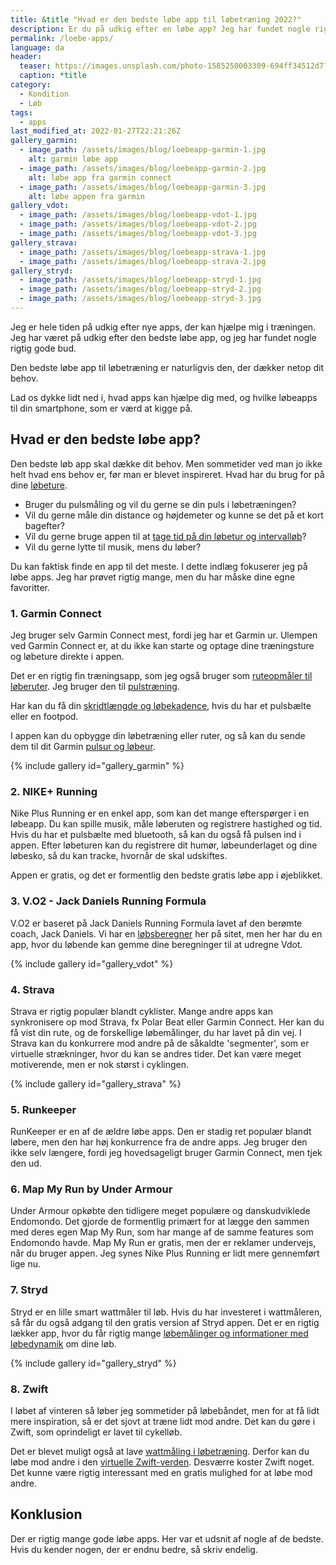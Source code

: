 ```yaml
---
title: &title "Hvad er den bedste løbe app til løbetræning 2022?"
description: Er du på udkig efter en løbe app? Jeg har fundet nogle rigtig gode bud på de bedste løbe apps, der kan hjælpe dig med din løbetræning.
permalink: /loebe-apps/
language: da
header:
  teaser: https://images.unsplash.com/photo-1585250003309-694ff34512d7?ixlib=rb-1.2.1&ixid=MnwxMjA3fDB8MHxzZWFyY2h8MjZ8fHJ1bm5pbmclMjBhcHB8ZW58MHwwfDB8fA%3D%3D&auto=format&fit=crop&h=300&w=400&q=10
  caption: *title
category:
  - Kondition
  - Løb
tags:
  - apps
last_modified_at: 2022-01-27T22:21:26Z
gallery_garmin:
  - image_path: /assets/images/blog/loebeapp-garmin-1.jpg
    alt: garmin løbe app
  - image_path: /assets/images/blog/loebeapp-garmin-2.jpg
    alt: løbe app fra garmin connect
  - image_path: /assets/images/blog/loebeapp-garmin-3.jpg
    alt: løbe appen fra garmin
gallery_vdot:
  - image_path: /assets/images/blog/loebeapp-vdot-1.jpg
  - image_path: /assets/images/blog/loebeapp-vdot-2.jpg
  - image_path: /assets/images/blog/loebeapp-vdot-3.jpg
gallery_strava:
  - image_path: /assets/images/blog/loebeapp-strava-1.jpg
  - image_path: /assets/images/blog/loebeapp-strava-2.jpg
gallery_stryd:
  - image_path: /assets/images/blog/loebeapp-stryd-1.jpg
  - image_path: /assets/images/blog/loebeapp-stryd-2.jpg
  - image_path: /assets/images/blog/loebeapp-stryd-3.jpg
---
```


Jeg er hele tiden på udkig efter nye apps, der kan hjælpe mig i træningen. Jeg har været på udkig efter den bedste løbe app, og jeg har fundet nogle rigtig gode bud.

Den bedste løbe app til løbetræning er naturligvis den, der dækker netop dit behov.

Lad os dykke lidt ned i, hvad apps kan hjælpe dig med, og hvilke løbeapps til din smartphone, som er værd at kigge på.

## Hvad er den bedste løbe app?

Den bedste løb app skal dække dit behov. Men sommetider ved man jo ikke helt hvad ens behov er, før man er blevet inspireret. Hvad har du brug for på dine [løbeture](/loebetur/).

- Bruger du pulsmåling og vil du gerne se din puls i løbetræningen?
- Vil du gerne måle din distance og højdemeter og kunne se det på et kort bagefter?
- Vil du gerne bruge appen til at [tage tid på din løbetur og intervalløb](/tag-tid-paa-loebetraening/)?
- Vil du gerne lytte til musik, mens du løber?

Du kan faktisk finde en app til det meste. I dette indlæg fokuserer jeg på løbe apps. Jeg har prøvet rigtig mange, men du har måske dine egne favoritter.

### 1. Garmin Connect

Jeg bruger selv Garmin Connect mest, fordi jeg har et Garmin ur. Ulempen ved Garmin Connect er, at du ikke kan starte og optage dine træningsture og løbeture direkte i appen.

Det er en rigtig fin træningsapp, som jeg også bruger som [ruteopmåler til løberuter](/ruteopmaaler-loebetur/). Jeg bruger den til [pulstræning](/pulstraening/).

Har kan du få din [skridtlængde og løbekadence](/gennemsnitlige-skridtlaengde-kadence-loeb/), hvis du har et pulsbælte eller en footpod.

I appen kan du opbygge din løbetræning eller ruter, og så kan du sende dem til dit Garmin [pulsur og løbeur](/pulsure/).

{% include gallery id="gallery_garmin" %}

### 2. NIKE+ Running

Nike Plus Running er en enkel app, som kan det mange efterspørger i en løbeapp. Du kan spille musik, måle løberuten og registrere hastighed og tid. Hvis du har et pulsbælte med bluetooth, så kan du også få pulsen ind i appen. Efter løbeturen kan du registrere dit humør, løbeunderlaget og dine løbesko, så du kan tracke, hvornår de skal udskiftes.

Appen er gratis, og det er formentlig den bedste gratis løbe app i øjeblikket.

### 3. V.O2 - Jack Daniels Running Formula

V.O2 er baseret på Jack Daniels Running Formula lavet af den berømte coach, Jack Daniels. Vi har en [løbsberegner](/loebesiden-jack-daniels-loebeberegner/) her på sitet, men her har du en app, hvor du løbende kan gemme dine beregninger til at udregne Vdot.

{% include gallery id="gallery_vdot" %}

### 4. Strava

Strava er rigtig populær blandt cyklister. Mange andre apps kan synkronisere op mod Strava, fx Polar Beat eller Garmin Connect. Her kan du få vist din rute, og de forskellige løbemålinger, du har lavet på din vej. I Strava kan du konkurrere mod andre på de såkaldte 'segmenter', som er virtuelle strækninger, hvor du kan se andres tider. Det kan være meget motiverende, men er nok størst i cyklingen.

{% include gallery id="gallery_strava" %}

### 5. Runkeeper

RunKeeper er en af de ældre løbe apps. Den er stadig ret populær blandt løbere, men den har høj konkurrence fra de andre apps. Jeg bruger den ikke selv længere, fordi jeg hovedsageligt bruger Garmin Connect, men tjek den ud.

### 6. Map My Run by Under Armour

Under Armour opkøbte den tidligere meget populære og danskudviklede Endomondo. Det gjorde de formentlig primært for at lægge den sammen med deres egen Map My Run, som har mange af de samme features som Endomondo havde. Map My Run er gratis, men der er reklamer undervejs, når du bruger appen. Jeg synes Nike Plus Running er lidt mere gennemført lige nu.

### 7. Stryd

Stryd er en lille smart wattmåler til løb. Hvis du har investeret i wattmåleren, så får du også adgang til den gratis version af Stryd appen. Det er en rigtig lækker app, hvor du får rigtig mange [løbemålinger og informationer med løbedynamik](/loebedynamik-loebemaalinger/) om dine løb.

{% include gallery id="gallery_stryd" %}

### 8. Zwift

I løbet af vinteren så løber jeg sommetider på løbebåndet, men for at få lidt mere inspiration, så er det sjovt at træne lidt mod andre. Det kan du gøre i Zwift, som oprindeligt er lavet til cykelløb.

Det er blevet muligt også at lave [wattmåling i løbetræning](/loeb-watt/). Derfor kan du løbe mod andre i den [virtuelle Zwift-verden](/komplet-begynderguide-zwift/). Desværre koster Zwift noget. Det kunne være rigtig interessant med en gratis mulighed for at løbe mod andre.

## Konklusion

Der er rigtig mange gode løbe apps. Her var et udsnit af nogle af de bedste. Hvis du kender nogen, der er endnu bedre, så skriv endelig.
